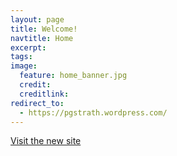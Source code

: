 ```yaml
---
layout: page
title: Welcome!
navtitle: Home
excerpt:
tags:
image:
  feature: home_banner.jpg
  credit:
  creditlink:
redirect_to:
  - https://pgstrath.wordpress.com/
---
```


[Visit the new site](https://pgstrath.wordpress.com/)


